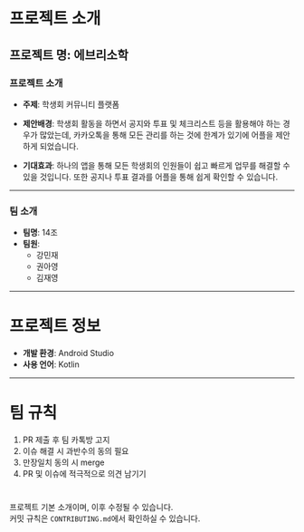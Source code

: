 # 프로젝트 소개

## 프로젝트 명: 에브리소학

### 프로젝트 소개

- **주제**: 학생회 커뮤니티 플랫폼  

- **제안배경**: 학생회 활동을 하면서 공지와 투표 및 체크리스트 등을 활용해야 하는 경우가 많았는데, 카카오톡을 통해 모든 관리를 하는 것에 한계가 있기에 어플을 제안하게 되었습니다.  

- **기대효과**: 하나의 앱을 통해 모든 학생회의 인원들이 쉽고 빠르게 업무를 해결할 수 있을 것입니다. 또한 공지나 투표 결과를 어플을 통해 쉽게 확인할 수 있습니다.

---

### 팀 소개

- **팀명**: 14조
- **팀원**:
  - 강민재
  - 권아영
  - 김재영

---

# 프로젝트 정보

- **개발 환경**: Android Studio
- **사용 언어**: Kotlin

---

# 팀 규칙

1. PR 제출 후 팀 카톡방 고지
2. 이슈 해결 시 과반수의 동의 필요
3. 만장일치 동의 시 merge
4. PR 및 이슈에 적극적으로 의견 남기기

#
프로젝트 기본 소개이며, 이후 수정될 수 있습니다.  
커밋 규칙은 `CONTRIBUTING.md`에서 확인하실 수 있습니다.
